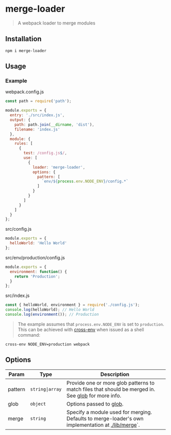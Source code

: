 # merge-loader

> A webpack loader to merge modules

## Installation

```cli
npm i merge-loader
```

## Usage

### Example

webpack.config.js

```js
const path = require('path');

module.exports = {
  entry: './src/index.js',
  output: {
    path: path.join(__dirname, 'dist'),
    filename: 'index.js'
  },
  module: {
    rules: [
      {
        test: /config.js$/,
        use: [
          {
            loader: 'merge-loader',
            options: {
              pattern: [
                `env/${process.env.NODE_ENV}/config.*`
              ]
            }
          }
        ]
      }
    ]
  }
};
```

src/config.js

```js
module.exports = {
  helloWorld: 'Hello World'
};
```

src/env/production/config.js

```js
module.exports = {
  environment: function() {
    return 'Production';
  }
};

```

src/index.js

```js
const { helloWorld, environment } = require('./config.js');
console.log(helloWorld); // Hello World
console.log(environment()); // Production
```

> The example assumes that `process.env.NODE_ENV` is set to `production`. This can be achieved with [cross-env](https://www.npmjs.com/package/cross-env) when issued as a shell command:
```cli
cross-env NODE_ENV=production webpack
```

## Options

| Param    | Type                             | Description                      |
| -------- | -------------------------------- | -------------------------------- |
| pattern  | <code>string&#x007C;array</code> | Provide one or more glob patterns to match files that should be merged in. See [glob](https://www.npmjs.com/package/glob) for more info.
| glob  | <code>object</code> | Options passed to [glob](https://www.npmjs.com/package/glob).
| merge  | <code>string</code> | Specify a module used for merging. Defaults to merge-loader's own implementation at [./lib/merge](./lib/merge.js)`.
